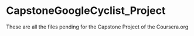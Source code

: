 # CapstoneGoogleCyclist_Project
These are all the files pending for the Capstone Project of the Coursera.org 
